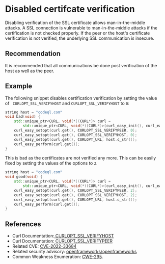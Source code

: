 # Disabled certifcate verification
Disabling verification of the SSL certificate allows man-in-the-middle attacks. A SSL connection is vulnerable to man-in-the-middle attacks if the certification is not checked properly. If the peer or the host's certificate verification is not verified, the underlying SSL communication is insecure.


## Recommendation
It is recommended that all communications be done post verification of the host as well as the peer.


## Example
The following snippet disables certification verification by setting the value of ` CURLOPT_SSL_VERIFYHOST` and `CURLOPT_SSL_VERIFYHOST` to `0`:


```cpp
string host = "codeql.com"
void bad(void) {
	std::unique_ptr<CURL, void(*)(CURL*)> curl =
		std::unique_ptr<CURL, void(*)(CURL*)>(curl_easy_init(), curl_easy_cleanup);
	curl_easy_setopt(curl.get(), CURLOPT_SSL_VERIFYPEER, 0);
	curl_easy_setopt(curl.get(), CURLOPT_SSL_VERIFYHOST, 0); 
  	curl_easy_setopt(curl.get(), CURLOPT_URL, host.c_str());
  	curl_easy_perform(curl.get());
}
```
This is bad as the certificates are not verified any more. This can be easily fixed by setting the values of the options to `2`.


```cpp
string host = "codeql.com"
void good(void) {
	std::unique_ptr<CURL, void(*)(CURL*)> curl =
		std::unique_ptr<CURL, void(*)(CURL*)>(curl_easy_init(), curl_easy_cleanup);
	curl_easy_setopt(curl.get(), CURLOPT_SSL_VERIFYPEER, 2);
	curl_easy_setopt(curl.get(), CURLOPT_SSL_VERIFYHOST, 2); 
  	curl_easy_setopt(curl.get(), CURLOPT_URL, host.c_str());
  	curl_easy_perform(curl.get());
}
```

## References
* Curl Documentation:[ CURLOPT_SSL_VERIFYHOST](https://curl.se/libcurl/c/CURLOPT_SSL_VERIFYHOST.html)
* Curl Documentation:[ CURLOPT_SSL_VERIFYPEER](https://curl.se/libcurl/c/CURLOPT_SSL_VERIFYPEER.html)
* Related CVE: [ CVE-2022-33684](https://github.com/advisories/GHSA-5r3h-c3r7-9w4h)
* Related security advisory: [ openframeworks/openframeworks ](https://huntr.com/bounties/42325662-6329-4e04-875a-49e2f5d69f78)
* Common Weakness Enumeration: [CWE-295](https://cwe.mitre.org/data/definitions/295.html).
